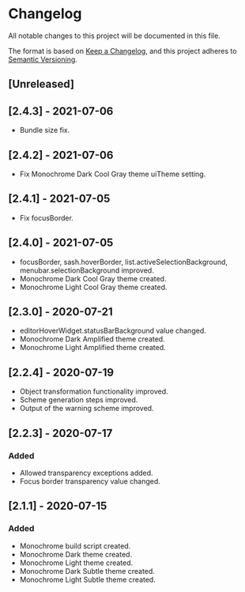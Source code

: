 # Changelog

All notable changes to this project will be documented in this file.

The format is based on [Keep a Changelog](https://keepachangelog.com/en/1.0.0/),
and this project adheres to [Semantic Versioning](https://semver.org/spec/v2.0.0.html).

## [Unreleased]

## [2.4.3] - 2021-07-06
- Bundle size fix.

## [2.4.2] - 2021-07-06
- Fix Monochrome Dark Cool Gray theme uiTheme setting.

## [2.4.1] - 2021-07-05
- Fix focusBorder.

## [2.4.0] - 2021-07-05
- focusBorder, sash.hoverBorder, list.activeSelectionBackground, menubar.selectionBackground improved.
- Monochrome Dark Cool Gray theme created.
- Monochrome Light Cool Gray theme created.

## [2.3.0] - 2020-07-21

- editorHoverWidget.statusBarBackground value changed.
- Monochrome Dark Amplified theme created.
- Monochrome Light Amplified theme created.

## [2.2.4] - 2020-07-19

- Object transformation functionality improved.
- Scheme generation steps improved.
- Output of the warning scheme improved.

## [2.2.3] - 2020-07-17

### Added

- Allowed transparency exceptions added.
- Focus border transparency value changed.

## [2.1.1] - 2020-07-15

### Added

- Monochrome build script created.
- Monochrome Dark theme created.
- Monochrome Light theme created.
- Monochrome Dark Subtle theme created.
- Monochrome Light Subtle theme created.
